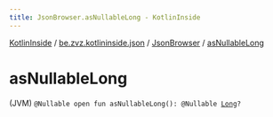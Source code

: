 ```yaml
---
title: JsonBrowser.asNullableLong - KotlinInside
---
```


[KotlinInside](../../index.html) / [be.zvz.kotlininside.json](../index.html) / [JsonBrowser](index.html) / [asNullableLong](./as-nullable-long.html)

# asNullableLong

(JVM) `@Nullable open fun asNullableLong(): @Nullable `[`Long`](https://kotlinlang.org/api/latest/jvm/stdlib/kotlin/-long/index.html)`?`